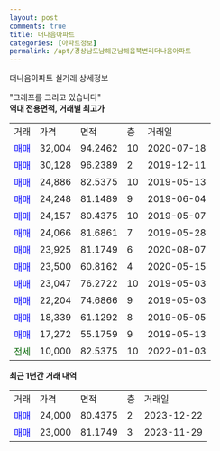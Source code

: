 ```yaml
---
layout: post
comments: true
title: 더나음아파트
categories: [아파트정보]
permalink: /apt/경상남도남해군남해읍북변리더나음아파트
---
```


더나음아파트 실거래 상세정보

<script type="text/javascript">
  google.charts.load('current', {'packages':['line', 'corechart']});
  google.charts.setOnLoadCallback(drawChart);

  function drawChart() {
    var data = new google.visualization.DataTable();
    data.addColumn('date', '거래일');
    data.addColumn('number', "매매");
    data.addColumn('number', "전세");
    data.addColumn('number', "전매");

    data.addRows([[new Date(Date.parse("2023-12-22")), 24000, null, null], [new Date(Date.parse("2023-11-29")), 23000, null, null]]);

    var options = {
      hAxis: {
        format: 'yyyy/MM/dd'
      },    
      lineWidth: 0,
      pointsVisible: true,    
      title: '최근 1년간 유형별 실거래가 분포',
      legend: { position: 'bottom' }
    };

    var formatter = new google.visualization.NumberFormat({pattern:'###,###'} );
    formatter.format(data, 1);
    formatter.format(data, 2);
    
    setTimeout(function() {
        var chart = new google.visualization.LineChart(document.getElementById('columnchart_material'));
        chart.draw(data, (options));
        document.getElementById('loading').style.display = 'none';
    }, 200);
  }
</script>


<div id="loading" style="z-index:20; display: block; margin-left: 0px">"그래프를 그리고 있습니다"</div>
<div id="columnchart_material" style="width: 95%; margin-left: 0px; display: block"></div>
<!-- contents start -->
<b>역대 전용면적, 거래별 최고가</b>
<table class="sortable">
    <tr>
      <td>거래</td>
      <td>가격</td>
      <td>면적</td>
      <td>층</td>
      <td>거래일</td>
    </tr>
        <tr>
          <td><a style="color: blue">매매</a></td>
          <td>32,004</td>
          <td>94.2462</td>
          <td>10</td>
          <td>2020-07-18</td>
        </tr>            <tr>
          <td><a style="color: blue">매매</a></td>
          <td>30,128</td>
          <td>96.2389</td>
          <td>2</td>
          <td>2019-12-11</td>
        </tr>            <tr>
          <td><a style="color: blue">매매</a></td>
          <td>24,886</td>
          <td>82.5375</td>
          <td>10</td>
          <td>2019-05-13</td>
        </tr>            <tr>
          <td><a style="color: blue">매매</a></td>
          <td>24,248</td>
          <td>81.1489</td>
          <td>9</td>
          <td>2019-06-04</td>
        </tr>            <tr>
          <td><a style="color: blue">매매</a></td>
          <td>24,157</td>
          <td>80.4375</td>
          <td>10</td>
          <td>2019-05-07</td>
        </tr>            <tr>
          <td><a style="color: blue">매매</a></td>
          <td>24,066</td>
          <td>81.6861</td>
          <td>7</td>
          <td>2019-05-28</td>
        </tr>            <tr>
          <td><a style="color: blue">매매</a></td>
          <td>23,925</td>
          <td>81.1749</td>
          <td>6</td>
          <td>2020-08-07</td>
        </tr>            <tr>
          <td><a style="color: blue">매매</a></td>
          <td>23,500</td>
          <td>60.8162</td>
          <td>4</td>
          <td>2020-05-15</td>
        </tr>            <tr>
          <td><a style="color: blue">매매</a></td>
          <td>23,047</td>
          <td>76.2722</td>
          <td>10</td>
          <td>2019-05-03</td>
        </tr>            <tr>
          <td><a style="color: blue">매매</a></td>
          <td>22,204</td>
          <td>74.6866</td>
          <td>9</td>
          <td>2019-05-03</td>
        </tr>            <tr>
          <td><a style="color: blue">매매</a></td>
          <td>18,339</td>
          <td>61.1292</td>
          <td>8</td>
          <td>2019-05-05</td>
        </tr>            <tr>
          <td><a style="color: blue">매매</a></td>
          <td>17,272</td>
          <td>55.1759</td>
          <td>9</td>
          <td>2019-05-13</td>
        </tr>        
        <tr>
              <td><a style="color: darkgreen">전세</a></td>
              <td>10,000</td>
              <td>82.5375</td>
              <td>10</td>
              <td>2022-01-03</td>
            </tr>        
    
</table>

<b>최근 1년간 거래 내역</b>

<table class="sortable">
    <tr>
      <td>거래</td>
      <td>가격</td>
      <td>면적</td>
      <td>층</td>
      <td>거래일</td>
    </tr>
    <tr>
      <td><a style="color: blue">매매</a></td>
      <td>24,000</td>
      <td>80.4375</td>
      <td>2</td>
      <td>2023-12-22</td>
    </tr>          <tr>
      <td><a style="color: blue">매매</a></td>
      <td>23,000</td>
      <td>81.1749</td>
      <td>3</td>
      <td>2023-11-29</td>
    </tr>      </table>
<!-- contents end -->    

